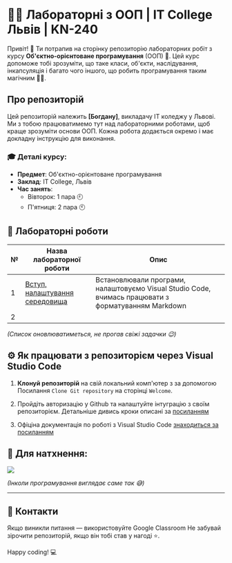 # 👨‍💻 Лабораторні з ООП | IT College Львів | KN-240

Привіт! 👋 Ти потрапив на сторінку репозиторію лабораторних робіт з курсу **Об'єктно-орієнтоване програмування** (ООП) 🎉. Цей курс допоможе тобі зрозуміти, що таке класи, об'єкти, наслідування, інкапсуляція і багато чого іншого, що робить програмування таким магічним 🧙‍♂️.

## Про репозиторій

Цей репозиторій належить **[Богдану]**, викладачу IT коледжу у Львові.  
Ми з тобою працюватимемо тут над лабораторними роботами, щоб краще зрозуміти основи ООП. Кожна робота додається окремо і має докладну інструкцію для виконання.

### 🎓 Деталі курсу:

- **Предмет**: Об'єктно-орієнтоване програмування
- **Заклад**: IT College, Львів
- **Час занять**:
  - Вівторок: 1 пара 🕘
  - П'ятниця: 2 пара 🕙

## 📝 Лабораторні роботи

| № | Назва лабораторної роботи  | Опис |
|---|----------------------------|------|
| 1 | [Вступ, налаштування середовища](./init/README.md) | Встановлювали програми, налаштовуємо Visual Studio Code, вчимась працювати з форматуванням Markdown |
| 2 |  |  |

*(Список оновлюватиметься, не прогав свіжі задачки 😉)*

## ⚙️ Як працювати з репозиторієм через Visual Studio Code

1. **Клонуй репозиторій** на свій локальний комп'ютер з за допомогою Посилання `Clone Git repository` на сторінці `Welcome`.

2. Пройдіть авторизацію у Github та налаштуйте інтуграцію з своїм репозиторієм. Детальніше дивись кроки описані за [посиланням](https://github.com/BobasB/it_college/blob/main/notes/2_lesson.md#%D1%80%D0%BE%D0%B1%D0%BE%D1%82%D0%B0-%D0%B7-visual-studio-code)

3. Офіціна документація по роботі з Visual Studio Code [знаходиться за посиланням](https://code.visualstudio.com/docs/sourcecontrol/overview) 

## 🎨 Для натхнення:

![](https://media.giphy.com/media/xT9IgzoKnwFNmISR8I/giphy.gif)

*(Інколи програмування виглядає саме так 😅)*

---

## 🤝 Контакти

Якщо виникли питання — використовуйте Google Classroom 
Не забувай зірочити репозиторій, якщо він тобі став у нагоді ⭐️.

Happy coding! 💻
